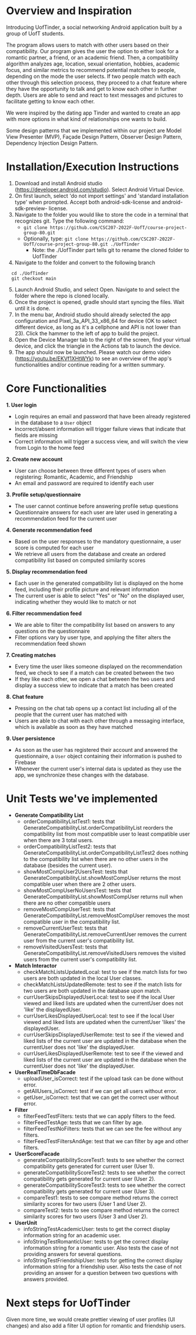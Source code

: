 # Overview and Inspiration 

Introducing UofTinder, a social networking Android application built by a group of UofT students.

The program allows users to match with other users based on their compatibility. Our program gives the user the option to either look for a romantic partner, a friend, or an academic friend. Then, a compatibility algorithm analyzes age, location, sexual orientation, hobbies, academic focus, and similar metrics to recommend potential matches to people, depending on the mode the user selects. If two people match with each other through this selection process, they proceed to a chat feature where they have the opportunity to talk and get to know each other in further depth. Users are able to send and react to text messages and pictures to facilitate getting to know each other.

We were inspired by the dating app Tinder and wanted to create an app with more options in what kind of relationships one wants to build.

Some design patterns that we implemented within our project are Model View Presenter (MVP), Façade Design Pattern, Observer Design Pattern, Dependency Injection Design Pattern.

# Installation/Execution Instructions
1. Download and install Android studio (https://developer.android.com/studio). Select Android Virtual Device.
2. On first launch, select 'do not import settings' and 'standard installation type' when prompted. Accept both android-sdk-license and android-sdk-preview- license.
3. Navigate to the folder you would like to store the code in a terminal that recognizes git. Type the following command:
    - `git clone https://github.com/CSC207-2022F-UofT/course-project-group-80.git`
    - Optionally, type: `git clone https://github.com/CSC207-2022F-UofT/course-project-group-80.git ./UofTinder`
      - Note: the ./UofTinder part tells git to rename the cloned folder to UofTinder
4. Navigate to the folder and convert to the following branch
```
  cd ./UofTinder
  git checkout main
```
5. Launch Android Studio, and select Open. Navigate to and select the folder where the repo is cloned locally.
6. Once the project is opened, gradle should start syncing the files. Wait until it is done.
7. In the menu bar, Android studio should already selected the app configuration and Pixel_3a_API_33_x86_64 for device (OK to select different device, as long as it's a cellphone and API is not lower than 23). Click the hammer to the left of app to build the project.
8. Open the Device Manager tab to the right of the screen, find your virtual device, and click the triangle in the Actions tab to launch the device.
9. The app should now be launched. Please watch our demo video (https://youtu.be/EKVf1XHtWYk) to see an overview of the app's functionalities and/or continue reading for a written summary.

# Core Functionalities
**1. User login**
- Login requires an email and password that have been already registered in the database to a ```User``` object
- Incorrect/absent information will trigger failure views that indicate that fields are missing
- Correct information will trigger a success view, and will switch the view from Login to the home feed

**2. Create new account**
- User can choose between three different types of users when registering: Romantic, Academic, and Friendship
- An email and password are required to identify each user

**3. Profile setup/questionnaire**
- The user cannot continue before answering profile setup questions
- Questionnaire answers for each user are later used in generating a recommendation feed for the current user

**4. Generate recommendation feed**
- Based on the user responses to the mandatory questionnaire, a user score is computed for each user
- We retrieve all users from the database and create an ordered compatibility list based on computed similarity scores

**5. Display recommendation feed**
- Each user in the generated compatibility list is displayed on the home feed, including their profile picture and relevant information
- The current user is able to select "Yes" or "No" on the displayed user, indicating whether they would like to match or not

**6. Filter recommendation feed**
- We are able to filter the compatibility list based on answers to any questions on the questionnaire
- Filter options vary by user type, and applying the filter alters the recommendation feed shown

**7. Creating matches**
- Every time the user likes someone displayed on the recommendation feed, we check to see if a match can be created between the two
- If they like each other, we open a chat between the two users and display a success view to indicate that a match has been created

**8. Chat feature**
- Pressing on the chat tab opens up a contact list including all of the people that the current user has matched with
- Users are able to chat with each other through a messaging interface, which is available as soon as they have matched

**9. User persistence**
- As soon as the user has registered their account and answered the questionnaire, a ```User``` object containing their information is pushed to Firebase
- Whenever the current user's internal data is updated as they use the app, we synchronize these changes with the database.

# Unit Tests we've implemented
- **Generate Compatibility List**
  - orderCompatibilityListTest1: tests that GenerateCompatibilityList.orderCompatibilityList reorders the compatibility list from most compatible user to least compatible user when there are 3 total users.
  - orderCompatibilityListTest2: tests that GenerateCompatibilityList.orderCompatibilityListTest2 does nothing to the compatibility list when there are no other users in the database (besides the current user).
  - showMostCompUser2UsersTest: tests that GenerateCompatibilityList.showMostCompUser returns the most compatible user when there are 2 other users.
  - showMostCompUserNoUsersTest: tests that GenerateCompatibilityList.showMostCompUser returns null when there are no other compatible users
  - removeMostCompUserTest: tests that GenerateCompatibilityList.removeMostCompUser removes the most compatible user in the compatibility list.
  - removeCurrentUserTest:  tests that GenerateCompatibilityList.removeCurrentUser removes the current user from the current user's compatibility list.
  - removeVisitedUsersTest: tests that GenerateCompatibilityList.removeVisitedUsers removes the visited users from the current user's compatibility list.
- **Match Interactor** 
  - checkMatchListsUpdatedLocal: test to see if the match lists for two users are both updated in the local User classes.
  - checkMatchListsUpdatedRemote: test to see if the match lists for two users are both updated in the database upon match.
  - currUserSkipsDisplayedUserLocal: test to see if the local User viewed and liked lists are updated when the currentUser does not 'like' the displayedUser.
  - currUserLikesDisplayedUserLocal: test to see if the local User viewed and liked lists are updated when the currentUser 'likes' the displayedUser.
  - currUserSkipsDisplayedUserRemote: test to see if the viewed and liked lists of the current user are updated in the database when the currentUser does not 'like' the displayedUser.
  - currUserLikesDisplayedUserRemote: test to see if the viewed and liked lists of the current user are updated in the database when the currentUser does not 'like' the displayedUser.
- **UserRealTimeDbFacade**
  - uploadUser_isCorrect: test if the upload task can be done without error.
  - getAllUsers_isCorrect: test if we can get all users without error.
  - getUser_isCorrect: test that we can get the correct user without error.
- **Filter** 
  - filterFeedTestFilters: tests that we can apply filters to the feed.
  - filterFeedTestAge: tests that we can filter by age.
  - filterFeedTestNoFilters: tests that we can see the fee without any filters.
  - filterFeedTestFiltersAndAge: test that we can filter by age and other filters.
- **UserScoreFacade**
  - generateCompatibilityScoreTest1: tests to see whether the correct compatibility gets generated for current user (User 1).
  - generateCompatibilityScoreTest2: tests to see whether the correct compatibility gets generated for current user (User 2).
  - generateCompatibilityScoreTest3: tests to see whether the correct compatibility gets generated for current user (User 3).
  - compareTest1: tests to see compare method returns the correct similarity scores for two users (User 1 and User 2).
  - compareTest2: tests to see compare method returns the correct similarity scores for two users (User 3 and User 2).
- **UserUnit**
  - infoStringTestAcademicUser: tests to get the correct display information string for an academic user.
  - infoStringTestRomanticUser: tests to get the correct display information string for a romantic user. Also tests the case of not providing answers for several questions.
  - infoStringTestFriendshipUser: tests for getting the correct display information string for a friendship user. Also tests the case of not providing an answer for a question between two questions with answers provided.

# Next steps for UofTinder
Given more time, we would create prettier viewing of user profiles (UI changes) and also add a filter UI option for romantic and friendship users.

# 

[//]: # ()
[//]: # (# Project Template)

[//]: # ()
[//]: # (This is a template repository for CSC 207 projects. )

[//]: # (This repository contains starter code for a gradle project.)

[//]: # (It also contains workflow documents that give instructions on how to manage your Github repository and how to use Github Projects for efficient collaboration.)

[//]: # ()
[//]: # (## Checklist For Your Project)

[//]: # (- [ ] Verify the correct settings for your project repository)

[//]: # (- [ ] Set up Github Projects)

[//]: # (- [ ] Create the implementation plan using issues and Github Projects)

[//]: # (- [ ] Create deveopment branches for your features)

[//]: # (- [ ] Use pull requests to merge finished features into main branch)

[//]: # (- [ ] Conduct code reviews)

[//]: # ()
[//]: # (**If your team has trouble with any of these steps, please ask on Piazza. For example, with how GitHub Classroom works, your team *may* not have permissions to do some of the first few steps, in which case we'll post alternative instructions as needed.**)

[//]: # ()
[//]: # (## Workflow Documents)

[//]: # ()
[//]: # (* Github Workflow: Please refer to the workflow that was introduced in the first lab. You should follow this when working on your code. The following document provides additional details too.)

[//]: # ()
[//]: # (* [Project Planning and Development Guide]&#40;project_plan_dev.md&#41;: This document helps you to understand how to create and maintain a project plan for your class project. **This document helps you to complete the Implementation Plan Milestone.**)

[//]: # ()
[//]: # (## Gradle Project)

[//]: # (Import this project into your Intellij editor. It should automatically recognise this as a gradle repository.)

[//]: # (The starter code was built using SDK version 11.0.1. Ensure that you are using this version for this project. &#40;You can, of course, change the SDK version as per your requirement if your team has all agreed to use a different version&#41;)

[//]: # ()
[//]: # (You have been provided with two starter files for demonstration: HelloWorld and HelloWorldTest.)

[//]: # ()
[//]: # (You will find HelloWorld in `src/main/java/tutorial` directory. Right click on the HelloWorld file and click on `Run HelloWorld.main&#40;&#41;`.)

[//]: # (This should run the program and print on your console.)

[//]: # ()
[//]: # (You will find HelloWorldTest in `src/test/java/tutorial` directory. Right click on the HelloWorldTest file and click on `Run HelloWorldTest`.)

[//]: # (All tests should pass. Your team can remove this sample of how testing works once you start adding your project code to the repo.)

[//]: # ()
[//]: # (Moving forward, we expect you to maintain this project structure. You *should* use Gradle as the build environment, but it is fine if your team prefers to use something else -- just remove the gradle files and push your preferred project setup. Assuming you stick with Gradle, your source code should go into `src/main/java` &#40;you can keep creating more subdirectories as per your project requirement&#41;. Every source class can auto-generate a test file for you. For example, open HelloWorld.java file and click on the `HelloWorld` variable as shown in the image below. You should see an option `Generate` and on clicking this your should see an option `Test`. Clicking on this will generate a JUnit test file for `HelloWorld` class. This was used to generate the `HelloWorldTest`.)

[//]: # ()
[//]: # (![image]&#40;https://user-images.githubusercontent.com/5333020/196066655-d3c97bf4-fdbd-46b0-b6ae-aeb8dbcf351d.png&#41;)

[//]: # ()
[//]: # (You can create another simple class and try generating a test for this class.)
